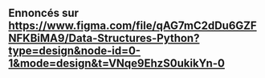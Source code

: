 ## Ennoncés sur https://www.figma.com/file/qAG7mC2dDu6GZFNFKBiMA9/Data-Structures-Python?type=design&node-id=0-1&mode=design&t=VNqe9EhzS0ukikYn-0